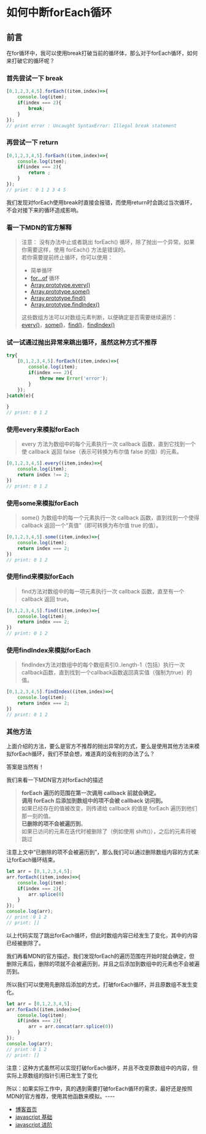 # 如何中断forEach循环

## 前言

在for循环中，我可以使用break打破当前的循环体，那么对于forEach循环，如何来打破它的循环呢？

### 首先尝试一下 break
```javascript 1.8
[0,1,2,3,4,5].forEach((item,index)=>{
    console.log(item);
    if(index === 2){
        break;
    }
});
// print error : Uncaught SyntaxError: Illegal break statement
```

### 再尝试一下 return
```javascript 1.8
[0,1,2,3,4,5].forEach((item,index)=>{
    console.log(item);
    if(index === 2){
        return ;
    }
});
// print： 0 1 2 3 4 5
```
我们发现对forEach使用break时直接会报错，而使用return时会跳过当次循环，不会对接下来的循环造成影响。

### 看一下MDN的官方解释

> 注意： 没有办法中止或者跳出 forEach() 循环，除了抛出一个异常。如果你需要这样，使用 forEach() 方法是错误的。      
> 若你需要提前终止循环，你可以使用：
> + 简单循环    
> + [for...of](https://developer.mozilla.org/zh-CN/docs/Web/JavaScript/Reference/Statements/for...of) 循环    
> + [Array.prototype.every()](https://developer.mozilla.org/zh-CN/docs/Web/JavaScript/Reference/Global_Objects/Array/every) 
> + [Array.prototype.some()](https://developer.mozilla.org/zh-CN/docs/Web/JavaScript/Reference/Global_Objects/Array/some)   
> + [Array.prototype.find()](https://developer.mozilla.org/zh-CN/docs/Web/JavaScript/Reference/Global_Objects/Array/find)   
> + [Array.prototype.findIndex()](https://developer.mozilla.org/zh-CN/docs/Web/JavaScript/Reference/Global_Objects/Array/findIndex)               
> 
> 这些数组方法可以对数组元素判断，以便确定是否需要继续遍历：[every()](https://developer.mozilla.org/zh-CN/docs/Web/JavaScript/Reference/Global_Objects/Array/every)，[some()](https://developer.mozilla.org/zh-CN/docs/Web/JavaScript/Reference/Global_Objects/Array/some)，[find()](https://developer.mozilla.org/zh-CN/docs/Web/JavaScript/Reference/Global_Objects/Array/find)，[findIndex()](https://developer.mozilla.org/zh-CN/docs/Web/JavaScript/Reference/Global_Objects/Array/findIndex)

### 试一试通过抛出异常来跳出循环，虽然这种方式不推荐
```javascript 1.8
try{
    [0,1,2,3,4,5].forEach((item,index)=>{
        console.log(item);
        if(index === 2){
            throw new Error('error');
        }
    });
}catch(e){
    
}
// print: 0 1 2
```

### 使用every来模拟forEach
> every 方法为数组中的每个元素执行一次 callback 函数，直到它找到一个使 callback 返回 false（表示可转换为布尔值 false 的值）的元素。
```javascript 1.8
[0,1,2,3,4,5].every((item,index)=>{
    console.log(item);
    return index !== 2;
})
// print: 0 1 2
```

### 使用some来模拟forEach
> some() 为数组中的每一个元素执行一次 callback 函数，直到找到一个使得 callback 返回一个“真值”（即可转换为布尔值 true 的值）。
```javascript 1.8
[0,1,2,3,4,5].some((item,index)=>{
    console.log(item);
    return index === 2;
})
// print: 0 1 2
```

### 使用find来模拟forEach
> find方法对数组中的每一项元素执行一次 callback 函数，直至有一个 callback 返回 true。
```javascript 1.8
[0,1,2,3,4,5].find((item,index)=>{
    console.log(item);
    return index === 2;
})
// print: 0 1 2
```

### 使用findIndex来模拟forEach
> findIndex方法对数组中的每个数组索引0..length-1（包括）执行一次callback函数，直到找到一个callback函数返回真实值（强制为true）的值。
```javascript 1.8
[0,1,2,3,4,5].findIndex((item,index)=>{
    console.log(item);
    return index === 2;
})
// print: 0 1 2
```

### 其他方法

上面介绍的方法，要么是官方不推荐的抛出异常的方式，要么是使用其他方法来模拟forEach循环，我们不禁会想，难道真的没有别的办法了么？

答案是当然有！

我们来看一下MDN官方对forEach的描述
> **forEach 遍历的范围在第一次调用 callback 前就会确定。**       
> **调用 forEach 后添加到数组中的项不会被 callback 访问到。**     
> 如果已经存在的值被改变，则传递给 callback 的值是 forEach 遍历到他们那一刻的值。     
> **已删除的项不会被遍历到**。  
> 如果已访问的元素在迭代时被删除了（例如使用 shift()），之后的元素将被跳过  

注意上文中“已删除的项不会被遍历到”，那么我们可以通过删除数组内容的方式来让forEach循环结束。
```javascript 1.8
let arr = [0,1,2,3,4,5];
arr.forEach((item,index)=>{
    console.log(item);
    if(index === 2){
        arr.splice(0)
    }
});
console.log(arr);
// print：0 1 2
// print: []
```
以上代码实现了跳出forEach循环，但此时数组内容已经发生了变化，其中的内容已经被删除了。

我们再看MDN的官方描述，我们发现forEach的遍历范围在开始时就会确定，但删除元素后，删除的项就不会被遍历到，并且之后添加到数组中的元素也不会被遍历到。

所以我们可以使用先删除后添加的方式，打破forEach循环，并且原数组不发生变化。
```javascript 1.8
let arr = [0,1,2,3,4,5];
arr.forEach((item,index)=>{
    console.log(item);
    if(index === 2){
        arr = arr.concat(arr.splice(0))
    }
});
console.log(arr);
// print：0 1 2
// print: []
```
注意：这种方式虽然可以实现打破forEach循环，并且不改变原数组中的内容，但实际上原数组的指针引用已发生了变化
 
所以：如果实际工作中，真的遇到需要打破forEach循环的需求，最好还是按照MDN的官方推荐，使用其他函数来模拟。----


+ [博客首页](https://github.com/chenqf/blog)
+ [javascript 基础](https://github.com/chenqf/blog/blob/master/articles/javascript基础)
+ [javascript 进阶](https://github.com/chenqf/blog/blob/master/articles/javascript进阶)
